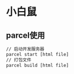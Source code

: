 # 小白鼠
## parcel使用

```bash
// 启动开发服务器
parcel start [html file]
// 打包文件
parcel build [html file]
```
